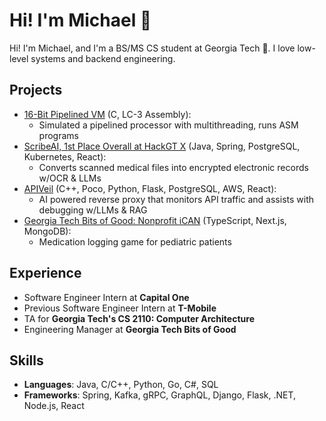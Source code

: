 # Hi! I'm Michael 👋

Hi! I'm Michael, and I'm a BS/MS CS student at Georgia Tech 🐝. I love low-level systems and backend engineering.

## Projects
- [16-Bit Pipelined VM](https://github.com/michaelhyi/pipelined-vm) (C, LC-3 Assembly):
	- Simulated a pipelined processor with multithreading, runs ASM programs
- [ScribeAI, 1st Place Overall at HackGT X](https://github.com/michaelhyi/scribeai) (Java, Spring, PostgreSQL, Kubernetes, React):
	- Converts scanned medical files into encrypted electronic records w/OCR & LLMs
- [APIVeil](https://github.com/michaelhyi/apiveil) (C++, Poco, Python, Flask, PostgreSQL, AWS, React):
	- AI powered reverse proxy that monitors API traffic and assists with debugging w/LLMs & RAG
- [Georgia Tech Bits of Good: Nonprofit iCAN](https://github.com/GTBitsofGood/ican) (TypeScript, Next.js, MongoDB):
	- Medication logging game for pediatric patients

## Experience

- Software Engineer Intern at **Capital One** 
- Previous Software Engineer Intern at **T-Mobile**
- TA for **Georgia Tech's CS 2110: Computer Architecture**
- Engineering Manager at **Georgia Tech Bits of Good**

## Skills
- **Languages**: Java, C/C++, Python, Go, C#, SQL
- **Frameworks**: Spring, Kafka, gRPC, GraphQL, Django, Flask, .NET, Node.js, React


